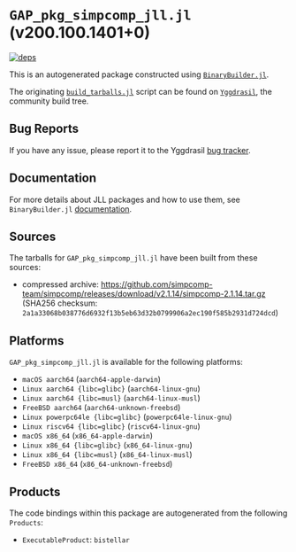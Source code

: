 # `GAP_pkg_simpcomp_jll.jl` (v200.100.1401+0)

[![deps](https://juliahub.com/docs/GAP_pkg_simpcomp_jll/deps.svg)](https://juliahub.com/ui/Packages/General/GAP_pkg_simpcomp_jll/)

This is an autogenerated package constructed using [`BinaryBuilder.jl`](https://github.com/JuliaPackaging/BinaryBuilder.jl).

The originating [`build_tarballs.jl`](https://github.com/JuliaPackaging/Yggdrasil/blob/b02ce421182574f1e4f793567dc52a407c5a8c45/G/GAP_pkg/GAP_pkg_simpcomp/build_tarballs.jl) script can be found on [`Yggdrasil`](https://github.com/JuliaPackaging/Yggdrasil/), the community build tree.

## Bug Reports

If you have any issue, please report it to the Yggdrasil [bug tracker](https://github.com/JuliaPackaging/Yggdrasil/issues).

## Documentation

For more details about JLL packages and how to use them, see `BinaryBuilder.jl` [documentation](https://docs.binarybuilder.org/stable/jll/).

## Sources

The tarballs for `GAP_pkg_simpcomp_jll.jl` have been built from these sources:

* compressed archive: https://github.com/simpcomp-team/simpcomp/releases/download/v2.1.14/simpcomp-2.1.14.tar.gz (SHA256 checksum: `2a1a33068b038776d6932f13b5eb63d32b0799906a2ec190f585b2931d724dcd`)

## Platforms

`GAP_pkg_simpcomp_jll.jl` is available for the following platforms:

* `macOS aarch64` (`aarch64-apple-darwin`)
* `Linux aarch64 {libc=glibc}` (`aarch64-linux-gnu`)
* `Linux aarch64 {libc=musl}` (`aarch64-linux-musl`)
* `FreeBSD aarch64` (`aarch64-unknown-freebsd`)
* `Linux powerpc64le {libc=glibc}` (`powerpc64le-linux-gnu`)
* `Linux riscv64 {libc=glibc}` (`riscv64-linux-gnu`)
* `macOS x86_64` (`x86_64-apple-darwin`)
* `Linux x86_64 {libc=glibc}` (`x86_64-linux-gnu`)
* `Linux x86_64 {libc=musl}` (`x86_64-linux-musl`)
* `FreeBSD x86_64` (`x86_64-unknown-freebsd`)

## Products

The code bindings within this package are autogenerated from the following `Products`:

* `ExecutableProduct`: `bistellar`
